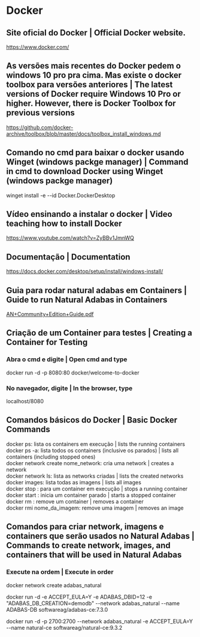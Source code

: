 # Docker

## Site oficial do Docker | Official Docker website.

https://www.docker.com/

## As versões mais recentes do Docker pedem o windows 10 pro pra cima. Mas existe o docker toolbox para versões anteriores | The latest versions of Docker require Windows 10 Pro or higher. However, there is Docker Toolbox for previous versions

https://github.com/docker-archive/toolbox/blob/master/docs/toolbox_install_windows.md

## Comando no cmd para baixar o docker usando Winget (windows packge manager) | Command in cmd to download Docker using Winget (windows packge manager)

winget install -e --id Docker.DockerDesktop

## Vídeo ensinando a instalar o docker | Video teaching how to install Docker

https://www.youtube.com/watch?v=ZyBBv1JmnWQ

## Documentação | Documentation

https://docs.docker.com/desktop/setup/install/windows-install/

## Guia para rodar natural adabas em Containers | Guide to run Natural Adabas in Containers

[AN+Community+Edition+Guide.pdf](https://github.com/user-attachments/files/19146284/AN%2BCommunity%2BEdition%2BGuide.pdf)

## Criação de um Container para testes | Creating a Container for Testing

### Abra o cmd e digite | Open cmd and type

docker run -d -p 8080:80 docker/welcome-to-docker

### No navegador, digite | In the browser, type

localhost/8080

## Comandos básicos do Docker | Basic Docker Commands

docker ps: lista os containers em execução | lists the running containers <br>
docker ps -a: lista todos os containers (inclusive os parados) | lists all containers (including stopped ones) <br>
docker network create nome_network: cria uma network | creates a network <br>
docker network ls: lista as networks criadas | lists the created networks <br>
docker images: lista todas as imagens | lists all images <br>
docker stop <id ou nome do container>: para um container em execução | stops a running container <br>
docker start <id ou nome do container>: inicia um container parado | starts a stopped container <br>
docker rm <id ou nome do container>: remove um container | removes a container <br>
docker rmi nome_da_imagem: remove uma imagem | removes an image

## Comandos para criar network, imagens e containers que serão usados no Natural Adabas | Commands to create network, images, and containers that will be used in Natural Adabas

### Execute na ordem | Execute in order

docker network create adabas_natural

docker run -d -e ACCEPT_EULA=Y -e ADABAS_DBID=12 -e "ADABAS_DB_CREATION=demodb" --network adabas_natural --name ADABAS-DB softwareag/adabas-ce:7.3.0

docker run -d -p 2700:2700 --network adabas_natural -e ACCEPT_EULA=Y --name natural-ce softwareag/natural-ce:9.3.2
